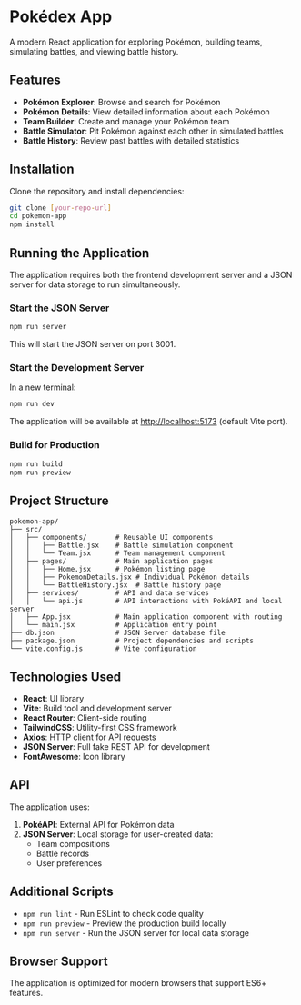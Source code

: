 # Pokédex App

A modern React application for exploring Pokémon, building teams, simulating battles, and viewing battle history.

## Features

- **Pokémon Explorer**: Browse and search for Pokémon
- **Pokémon Details**: View detailed information about each Pokémon
- **Team Builder**: Create and manage your Pokémon team
- **Battle Simulator**: Pit Pokémon against each other in simulated battles
- **Battle History**: Review past battles with detailed statistics

## Installation

Clone the repository and install dependencies:

```bash
git clone [your-repo-url]
cd pokemon-app
npm install
```

## Running the Application

The application requires both the frontend development server and a JSON server for data storage to run simultaneously.

### Start the JSON Server

```bash
npm run server
```

This will start the JSON server on port 3001.

### Start the Development Server

In a new terminal:

```bash
npm run dev
```

The application will be available at [http://localhost:5173](http://localhost:5173) (default Vite port).

### Build for Production

```bash
npm run build
npm run preview
```

## Project Structure

```
pokemon-app/
├── src/
│   ├── components/       # Reusable UI components
│   │   ├── Battle.jsx    # Battle simulation component
│   │   └── Team.jsx      # Team management component
│   ├── pages/            # Main application pages
│   │   ├── Home.jsx      # Pokémon listing page
│   │   ├── PokemonDetails.jsx # Individual Pokémon details
│   │   └── BattleHistory.jsx  # Battle history page
│   ├── services/         # API and data services
│   │   └── api.js        # API interactions with PokéAPI and local server
│   ├── App.jsx           # Main application component with routing
│   └── main.jsx          # Application entry point
├── db.json               # JSON Server database file
├── package.json          # Project dependencies and scripts
└── vite.config.js        # Vite configuration
```

## Technologies Used

- **React**: UI library
- **Vite**: Build tool and development server
- **React Router**: Client-side routing
- **TailwindCSS**: Utility-first CSS framework
- **Axios**: HTTP client for API requests
- **JSON Server**: Full fake REST API for development
- **FontAwesome**: Icon library

## API

The application uses:

1. **PokéAPI**: External API for Pokémon data
2. **JSON Server**: Local storage for user-created data:
   - Team compositions
   - Battle records
   - User preferences

## Additional Scripts

- `npm run lint` - Run ESLint to check code quality
- `npm run preview` - Preview the production build locally
- `npm run server` - Run the JSON server for local data storage

## Browser Support

The application is optimized for modern browsers that support ES6+ features.
